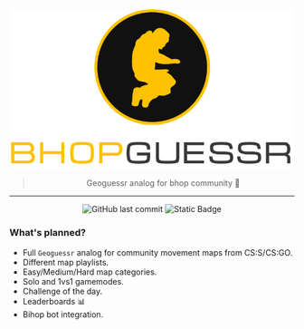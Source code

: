 <div align="center">
<a href="https://discord.com/invite/bihop" target="_blank">
  <img src="./frontend/public/banner.png">
</a>

> Geoguessr analog for bhop community 🐇

<hr>

![GitHub last commit](https://img.shields.io/github/last-commit/worldspawn-web/bhopguessr) ![Static Badge](https://img.shields.io/badge/status-offline-black)

</div>

### What's planned?

- Full `Geoguessr` analog for community movement maps from CS:S/CS:GO.
- Different map playlists.
- Easy/Medium/Hard map categories.
- Solo and 1vs1 gamemodes.
- Challenge of the day.
- Leaderboards 📊
- Bihop bot integration.
